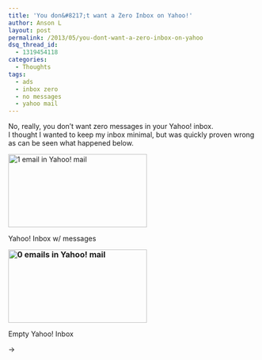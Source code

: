 ```yaml
---
title: 'You don&#8217;t want a Zero Inbox on Yahoo!'
author: Anson L
layout: post
permalink: /2013/05/you-dont-want-a-zero-inbox-on-yahoo
dsq_thread_id:
  - 1319454118
categories:
  - Thoughts
tags:
  - ads
  - inbox zero
  - no messages
  - yahoo mail
---
```

No, really, you don&#8217;t want zero messages in your Yahoo! inbox.  
I thought I wanted to keep my inbox minimal, but was quickly proven wrong as can be seen what happened below.

<div id="attachment_2561" style="width: 290px" class="wp-caption alignleft">
  <a href="https://ansonliu.com/wp-content/uploads/2013/05/1-file-in-yahoo-mail.png"><img class="wp-image-2561 " alt="1 email in Yahoo! mail" src="https://ansonliu.com/wp-content/uploads/2013/05/1-file-in-yahoo-mail.png" width="280" height="148" /></a><p class="wp-caption-text">
    Yahoo! Inbox w/ messages
  </p>
</div>

<div id="attachment_2562" style="width: 290px" class="wp-caption alignright">
  <a style="font-weight: bold; font-size: 1rem; line-height: 1;" href="https://ansonliu.com/wp-content/uploads/2013/05/0-files-in-yahoo-mail.png"><img class="wp-image-2562 " alt="0 emails in Yahoo! mail" src="https://ansonliu.com/wp-content/uploads/2013/05/0-files-in-yahoo-mail.png" width="280" height="148" /></a><p class="wp-caption-text">
    Empty Yahoo! Inbox
  </p>
</div>

→